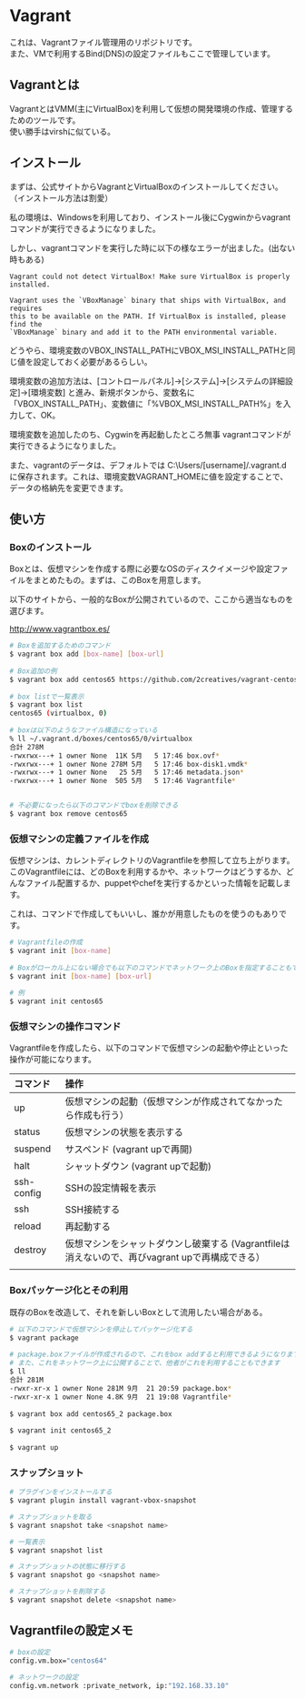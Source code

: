 # Vagrant

これは、Vagrantファイル管理用のリポジトリです。  
また、VMで利用するBind(DNS)の設定ファイルもここで管理しています。


## Vagrantとは
VagrantとはVMM(主にVirtualBox)を利用して仮想の開発環境の作成、管理するためのツールです。  
使い勝手はvirshに似ている。


## インストール
まずは、公式サイトからVagrantとVirtualBoxのインストールしてください。 （インストール方法は割愛）

私の環境は、Windowsを利用しており、インストール後にCygwinからvagrantコマンドが実行できるようになりました。

しかし、vagrantコマンドを実行した時に以下の様なエラーが出ました。(出ない時もある)

```
Vagrant could not detect VirtualBox! Make sure VirtualBox is properly installed.

Vagrant uses the `VBoxManage` binary that ships with VirtualBox, and requires
this to be available on the PATH. If VirtualBox is installed, please find the
`VBoxManage` binary and add it to the PATH environmental variable.
```

どうやら、環境変数のVBOX_INSTALL_PATHにVBOX_MSI_INSTALL_PATHと同じ値を設定しておく必要があるらしい。

環境変数の追加方法は、[コントロールパネル]→[システム]→[システムの詳細設定]→[環境変数] と進み、新規ボタンから、変数名に「VBOX_INSTALL_PATH」、変数値に「%VBOX_MSI_INSTALL_PATH%」を入力して、OK。

環境変数を追加したのち、Cygwinを再起動したところ無事 vagrantコマンドが実行できるようになりました。

また、vagrantのデータは、デフォルトでは C:\Users/[username]/.vagrant.d に保存されます。これは、環境変数VAGRANT_HOMEに値を設定することで、データの格納先を変更できます。


## 使い方
### Boxのインストール
Boxとは、仮想マシンを作成する際に必要なOSのディスクイメージや設定ファイルをまとめたもの。まずは、このBoxを用意します。

以下のサイトから、一般的なBoxが公開されているので、ここから適当なものを選びます。

http://www.vagrantbox.es/

``` bash
# Boxを追加するためのコマンド
$ vagrant box add [box-name] [box-url]
 
# Box追加の例
$ vagrant box add centos65 https://github.com/2creatives/vagrant-centos/releases/download/v6.5.1/centos65-x86_64-20131205.box
 
# box listで一覧表示
$ vagrant box list
centos65 (virtualbox, 0)
 
# boxは以下のようなファイル構造になっている
% ll ~/.vagrant.d/boxes/centos65/0/virtualbox
合計 278M
-rwxrwx---+ 1 owner None  11K 5月   5 17:46 box.ovf*
-rwxrwx---+ 1 owner None 278M 5月   5 17:46 box-disk1.vmdk*
-rwxrwx---+ 1 owner None   25 5月   5 17:46 metadata.json*
-rwxrwx---+ 1 owner None  505 5月   5 17:46 Vagrantfile*


# 不必要になったら以下のコマンドでboxを削除できる
$ vagrant box remove centos65
```


### 仮想マシンの定義ファイルを作成
仮想マシンは、カレントディレクトリのVagrantfileを参照して立ち上がります。 このVagrantfileには、どのBoxを利用するかや、ネットワークはどうするか、どんなファイル配置するか、puppetやchefを実行するかといった情報を記載します。

これは、コマンドで作成してもいいし、誰かが用意したものを使うのもありです。

``` bash
# Vagrantfileの作成
$ vagrant init [box-name]
 
# Boxがローカル上にない場合でも以下のコマンドでネットワーク上のBoxを指定することもできる
$ vagrant init [box-name] [box-url]
 
# 例
$ vagrant init centos65
```

### 仮想マシンの操作コマンド
Vagrantfileを作成したら、以下のコマンドで仮想マシンの起動や停止といった操作が可能になります。

| コマンド    | 操作                                                                                            |
|:------------|:------------------------------------------------------------------------------------------------|
| up          | 仮想マシンの起動（仮想マシンが作成されてなかったら作成も行う）                                  |
| status      | 仮想マシンの状態を表示する                                                                      |
| suspend     | サスペンド (vagrant upで再開)                                                                   |
| halt        | シャットダウン (vagrant upで起動)                                                               |
| ssh-config  | SSHの設定情報を表示                                                                             |
| ssh         | SSH接続する                                                                                     |
| reload      | 再起動する                                                                                      |
| destroy     | 仮想マシンをシャットダウンし破棄する (Vagrantfileは消えないので、再びvagrant upで再構成できる） |
                                                                                                                |

### Boxパッケージ化とその利用
既存のBoxを改造して、それを新しいBoxとして流用したい場合がある。

``` bash
# 以下のコマンドで仮想マシンを停止してパッケージ化する
$ vagrant package
 
# package.boxファイルが作成されるので、これをbox addすると利用できるようになります
# また、これをネットワーク上に公開することで、他者がこれを利用することもできます
$ ll
合計 281M
-rwxr-xr-x 1 owner None 281M 9月  21 20:59 package.box*
-rwxr-xr-x 1 owner None 4.8K 9月  21 19:08 Vagrantfile*
 
$ vagrant box add centos65_2 package.box
 
$ vagrant init centos65_2
 
$ vagrant up
```

### スナップショット
``` bash
# プラグインをインストールする
$ vagrant plugin install vagrant-vbox-snapshot

# スナップショットを取る
$ vagrant snapshot take <snapshot name>

# 一覧表示
$ vagrant snapshot list

# スナップショットの状態に移行する
$ vagrant snapshot go <snapshot name>

# スナップショットを削除する
$ vagrant snapshot delete <snapshot name>
```

## Vagrantfileの設定メモ

``` bash
# boxの設定
config.vm.box="centos64"
 
# ネットワークの設定
config.vm.network :private_network, ip:"192.168.33.10"
```
